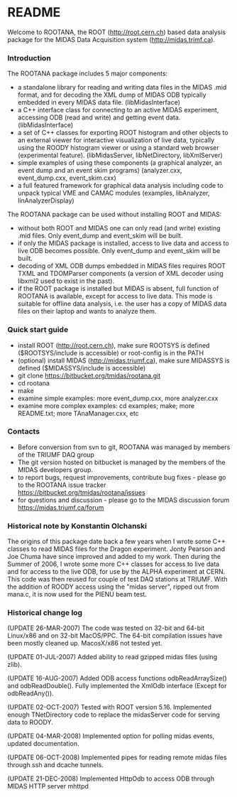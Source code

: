 # README #

Welcome to ROOTANA, the ROOT (http://root.cern.ch) based data analysis package for the MIDAS Data Acquisition system (http://midas.trimf.ca).

### Introduction ###

The ROOTANA package includes 5 major components:

* a standalone library for reading and writing data files in the MIDAS .mid format, and for decoding the XML dump of MIDAS ODB typically embedded in every MIDAS data file. (libMidasInterface)
* a C++ interface class for connecting to an active MIDAS experiment, accessing ODB (read and write) and getting event data. (libMidasInterface)
* a set of C++ classes for exporting ROOT histogram and other objects to an external viewer for interactive visualization of live data, typically using the ROODY histogram viewer or using a standard web browser (experimental feature). (libMidasServer, libNetDirectory, libXmlServer)
* simple examples of using these components (a graphical analyzer, an event dump and an event skim programs) (analyzer.cxx, event_dump.cxx, event_skim.cxx)
* a full featured framework for graphical data analysis including code to unpack typical VME and CAMAC modules (examples, libAnalyzer, linAnalyzerDisplay)

The ROOTANA package can be used without installing ROOT and MIDAS:

* without both ROOT and MIDAS one can only read (and write) existing .mid files. Only event_dump and event_skim will be built.
* if only the MIDAS package is installed, access to live data and access to live ODB becomes possible. Only event_dump and event_skim will be built.
* decoding of XML ODB dumps embedded in MIDAS files requires ROOT TXML and TDOMParser components (a version of XML decoder using libxml2 used to exist in the past).
* if the ROOT package is installed but MIDAS is absent, full function of ROOTANA is available, except for access to live data. This mode is suitable for offline data analysis, i.e. the user has a copy of MIDAS data files on their laptop and wants to analyze them.

### Quick start guide ###

* install ROOT (http://root.cern.ch), make sure ROOTSYS is defined ($ROOTSYS/include is accessible) or root-config is in the PATH
* (optional) install MIDAS (http://midas.triumf.ca), make sure MIDASSYS is defined ($MIDASSYS/include is accessible)
* git clone https://bitbucket.org/tmidas/rootana.git
* cd rootana
* make
* examine simple examples: more event_dump.cxx, more analyzer.cxx
* examine more complex examples: cd examples; make; more README.txt; more TAnaManager.cxx, etc

### Contacts ###

* Before conversion from svn to git, ROOTANA was managed by members of the TRIUMF DAQ group
* The git version hosted on bitbucket is managed by the members of the MIDAS developers group.
* to report bugs, request improvements, contribute bug fixes - please go to the ROOTANA issue tracker https://bitbucket.org/tmidas/rootana/issues
* for questions and discussion - please go to the MIDAS discussion forum https://midas.triumf.ca/forum

### Historical note by Konstantin Olchanski ###

The origins of this package date back a few years when I wrote some C++ classes to read MIDAS files for the Dragon experiment. Jonty Pearson and Joe Chuma have since improved and added to my work. Then during the Summer of 2006, I wrote some more C++ classes for access to live data and for access to the live ODB, for use by the ALPHA experiment at CERN. This code was then reused for couple of test DAQ stations at TRIUMF. With the addition of ROODY access using the "midas server", ripped out from mana.c, it is now used for the PIENU beam test.

### Historical change log ###

(UPDATE 26-MAR-2007) The code was tested on 32-bit and 64-bit Linux/x86 and on 32-bit MacOS/PPC. The 64-bit compilation issues have been mostly cleaned up. MacosX/x86 not tested yet.

(UPDATE 01-JUL-2007) Added ability to read gzipped midas files (using zlib).

(UPDATE 16-AUG-2007) Added ODB access functions odbReadArraySize() and odbReadDouble(). Fully implemented the XmlOdb interface (Except for odbReadAny()).

(UPDATE 02-OCT-2007) Tested with ROOT version 5.16. Implemented enough TNetDirectory code to replace the midasServer code for serving data to ROODY.

(UPDATE 04-MAR-2008) Implemented option for polling midas events, updated documentation.

(UPDATE 06-OCT-2008) Implemented pipes for reading remote midas files through ssh and dcache tunnels.

(UPDATE 21-DEC-2008) Implemented HttpOdb to access ODB through MIDAS HTTP server mhttpd

